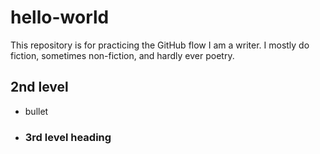 # hello-world
This repository is for practicing the GitHub flow 
I am a writer. I mostly do fiction, sometimes non-fiction, and hardly ever poetry. 
## 2nd level 
- bullet
- ### 3rd level heading 
